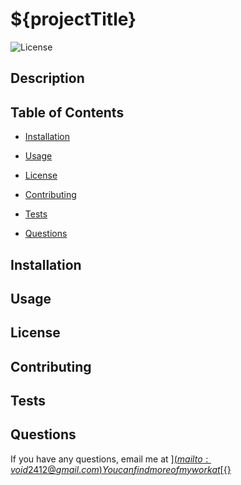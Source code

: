 # ${projectTitle}
![License]()

## Description



## Table of Contents

* [Installation](#installation)

* [Usage](#usage)

* [License](#license)

* [Contributing](#contributing)

* [Tests](#tests)

* [Questions](#questions)

## Installation

## Usage

## License

## Contributing

## Tests

## Questions

If you have any questions, email me at [${}](mailto: void2412@gmail.com)
You can find more of my work at [${}](${})